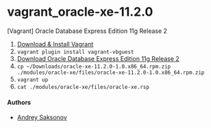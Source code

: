 # vagrant_oracle-xe-11.2.0
[Vagrant] Oracle Database Express Edition 11g Release 2

1. [Download & Install Vagrant](https://www.vagrantup.com)
2. `vagrant plugin install vagrant-vbguest`
3. [Download Oracle Database Express Edition 11g Release 2](http://www.oracle.com/technetwork/database/database-technologies/express-edition/downloads/index.html)
4. `cp ~/Downloads/oracle-xe-11.2.0-1.0.x86_64.rpm.zip ./modules/oracle-xe/files/oracle-xe-11.2.0-1.0.x86_64.rpm.zip`
5. `vagrant up`
6. `cat ./modules/oracle-xe/files/oracle-xe.rsp`

#### Authors
* [Andrey Saksonov](https://saksonov.me)
